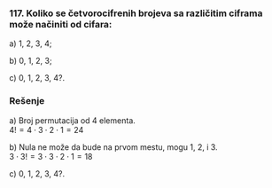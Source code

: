 ### 117. Koliko se četvorocifrenih brojeva sa različitim ciframa može načiniti od cifara: 

a) 1, 2, 3, 4; 

b) 0, 1, 2, 3; 

c) 0, 1, 2, 3, 4?.

### Rešenje

a) Broj permutacija od 4 elementa.<br>
$4! = 4 \cdot 3 \cdot 2 \cdot 1 = 24$

b) Nula ne može da bude na prvom mestu, mogu 1, 2, i 3.<br>
$3 \cdot 3! = 3 \cdot 3 \cdot 2 \cdot 1 = 18$ 

c) 0, 1, 2, 3, 4?.